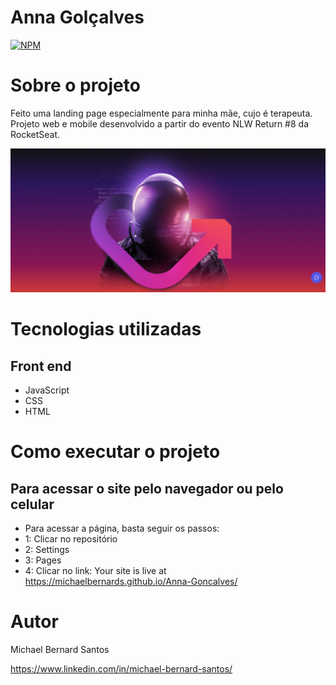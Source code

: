 # Anna Golçalves
[![NPM](https://img.shields.io/badge/license-MIT-green)](https://github.com/MichaelBernardS/workshop-spring3-jpa/blob/main/LICENSE)

# Sobre o projeto

Feito uma landing page especialmente para minha mãe, cujo é terapeuta. Projeto web e mobile desenvolvido a partir do evento NLW Return #8 da RocketSeat. 

![Web 1](https://github.com/MichaelBernardS/Assets/blob/main/NLW%20Return%20%238.png)

# Tecnologias utilizadas
## Front end
- JavaScript
- CSS
- HTML

# Como executar o projeto

## Para acessar o site pelo navegador ou pelo celular
- Para acessar a página, basta seguir os passos:
- 1: Clicar no repositório
- 2: Settings
- 3: Pages
- 4: Clicar no link: Your site is live at https://michaelbernards.github.io/Anna-Goncalves/

# Autor

Michael Bernard Santos

https://www.linkedin.com/in/michael-bernard-santos/
